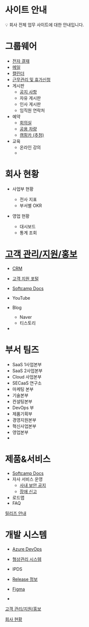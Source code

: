 # 사이트 안내

<aside>
💡 회사 전체 업무 사이트에 대한 안내입니다.

</aside>

# 그룹웨어

- [전자 결재](https://approval.office.hiworks.com/softcamp.co.kr/approval/document/lists/)
- [메일](https://outlook.office.com/mail/)
- [캘린더](https://outlook.office.com/calendar/)
- [근무관리 및 휴가신청](https://hr-work.office.hiworks.com/personal/index)
- 게시판
    - [공지 사항](https://teams.microsoft.com/l/channel/19%3a3613ba6bf5b4421daba8a6fe71ac4d6c%40thread.tacv2/%25EA%25B3%25B5%25EC%25A7%2580%2520%25EC%2582%25AC%25ED%2595%25AD%2520%25F0%259F%2593%25A2?groupId=5d0c19e8-5112-4e7e-9489-6282d0029e7d&tenantId=e8c1b6e5-37ed-4c84-82e9-f5a02feddd85)
    - 자유 게시판
    - 인사 게시판
    - 임직원 연락처
- 예약
    - [회의실](https://booking.office.hiworks.com/softcamp.co.kr/booking/bookingResource/resourceList/868)
    - [공용 차량](https://booking.office.hiworks.com/softcamp.co.kr/booking/bookingResource/resourceList/870)
    - [캠핑카 (추첨)](https://teams.microsoft.com/l/channel/19%3afd7c347f57a4461fb7ed5b050a6329c8%40thread.tacv2/%25EC%25BA%25A0%25ED%2595%2591%25EC%25B9%25B4%2520%25EC%25B6%2594%25EC%25B2%25A8%2520%25EB%25B0%258F%2520%25EB%25B0%259C%25ED%2591%259C?groupId=5d0c19e8-5112-4e7e-9489-6282d0029e7d&tenantId=e8c1b6e5-37ed-4c84-82e9-f5a02feddd85)
- 교육
    - 온라인 강의
    - 

# 회사 현황

- 사업부 현황
    - 전사 지표
    - 부서별 OKR
    
- 영업 현황
    - 대시보드
    - 통계 조회
    

# [고객 관리/지원/홍보](https://www.notion.so/db8caf4abc21411db37b9920771f4266)

- [CRM](https://crm.softcamp.co.kr)
- [고객 지원 포털](https://portal.softcamp.co.kr/)
- [Softcamp Docs](https://docs.softcamp.co.kr/)

- YouTube
- Blog
    - Naver
    - 티스토리
- 

# 부서 팀즈

- SaaS 1사업본부
- SaaS 2사업본부
- Cloud 사업본부
- SECaaS 연구소
- 마케팅 본부
- 기술본부
- 컨설팅본부
- DevOps 부
- 제품기획부
- 경영지원본부
- 혁신사업본부
- 영업본부
- 

# 제품&서비스

- [Softcamp Docs](https://docs.softcamp.co.kr/)
- 자사 서비스 운영
    - [사내 보안 공지](https://teams.microsoft.com/l/channel/19%3ad2b0dcd6c3184dc4826b413faeecf074%40thread.tacv2/%25EC%2582%25AC%25EB%2582%25B4%25EB%25B3%25B4%25EC%2595%2588%2520%25EA%25B3%25B5%25EC%25A7%2580?groupId=5d0c19e8-5112-4e7e-9489-6282d0029e7d&tenantId=e8c1b6e5-37ed-4c84-82e9-f5a02feddd85)
    - [장애 신고](https://teams.microsoft.com/l/entity/26bc2873-6023-480c-a11b-76b66605ce8c/_djb2_msteams_prefix_253810624?context=%7B%22subEntityId%22%3Anull%2C%22channelId%22%3A%2219%3Ad2b0dcd6c3184dc4826b413faeecf074%40thread.tacv2%22%7D&groupId=5d0c19e8-5112-4e7e-9489-6282d0029e7d&tenantId=e8c1b6e5-37ed-4c84-82e9-f5a02feddd85&allowXTenantAccess=false)
- 로드맵
- FAQ

[릴리즈 안내](https://www.notion.so/7712d96668354399aebcc7d440ac857e)

# 개발 시스템

- [Azure DevOps](https://dev.azure.com/)
- [형상관리 시스템](https://ccis.softcamp.co.kr/)
- IPDS
- [Release 정보](https://wiki.softcamp.co.kr/category/release)
- [Figma](https://www.figma.com)

- 

[고객 관리/지원/홍보](https://www.notion.so/db8caf4abc21411db37b9920771f4266)

[회사 현황](https://www.notion.so/8c4049b9473a476e84786176146e7570)



